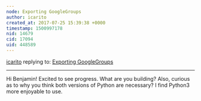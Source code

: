 ```yaml
---
node: Exporting GoogleGroups
author: icarito
created_at: 2017-07-25 15:39:38 +0000
timestamp: 1500997178
nid: 14679
cid: 17094
uid: 448589
---
```




[icarito](../profile/icarito) replying to: [Exporting GoogleGroups](../notes/bsugar/07-25-2017/exporting-googlegroups)

----
Hi Benjamin! Excited to see progress. What are you building? Also, curious as to why you think both versions of Python are necessary? I find Python3 more enjoyable to use.